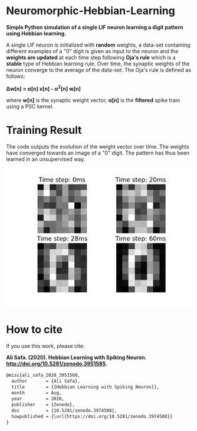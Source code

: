 # Neuromorphic-Hebbian-Learning
**Simple Python simulation of a single LIF neuron learning a digit pattern using Hebbian learning.**

A single LIF neuron is initialized with **random** weights, a data-set containing different examples of a "0" digit is given as input to the neuron and the **weights are updated** at each time step following **Oja's rule** which is a **stable** type of Hebbian learning rule. Over time, the synaptic weights of the neuron converge to the average of the data-set. The Oja's rule is defined as follows:

**&Delta;</sub>w[n] = &alpha;[n]</sub> x[n] - &alpha;<sup>2</sup>[n] w[n]**

where **w[n]** is the synaptic weight vector, **&alpha;[n]** is the **filtered** spike train using a PSC kernel.

# Training Result

The code outputs the evolution of the weight vector over time. The weights have converged towards an image of a "0" digit. The pattern has thus been learned in an unsupervised way.

![Alt text](figures/w_evo.png?raw=true "Weight evolution in function of time")

# How to cite

If you use this work, please cite:

**Ali Safa. (2020). Hebbian Learning with Spiking Neuron. http://doi.org/10.5281/zenodo.3951585.**

```
@misc{ali_safa_2020_3951560,
  author       = {Ali Safa},
  title        = {{Hebbian Learning with Spiking Neuron}},
  month        = Aug,
  year         = 2020,
  publisher    = {Zenodo},
  doi          = {10.5281/zenodo.3974508},
  howpublished = {\url{https://doi.org/10.5281/zenodo.3974508}}
}
```

